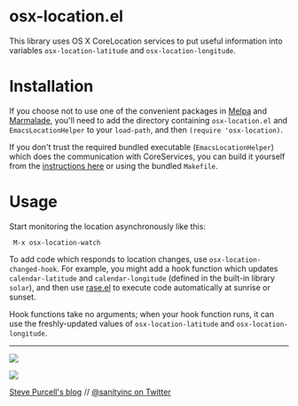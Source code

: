 osx-location.el
===============

This library uses OS X CoreLocation services to put useful
information into variables `osx-location-latitude` and
`osx-location-longitude`.

Installation
=============

If you choose not to use one of the convenient packages in
[Melpa][melpa] and [Marmalade][marmalade], you'll need to add the
directory containing `osx-location.el` and `EmacsLocationHelper` to
your `load-path`, and then `(require 'osx-location)`.

If you don't trust the required bundled executable
(`EmacsLocationHelper`) which does the communication with
CoreServices, you can build it yourself from the
[instructions here](https://gist.github.com/1416248) or using the
bundled `Makefile`.


Usage
=====

Start monitoring the location asynchronously like this:

     M-x osx-location-watch

To add code which responds to location changes, use
`osx-location-changed-hook`.  For example, you might add a hook
function which updates `calendar-latitude` and `calendar-longitude`
(defined in the built-in library `solar`), and then use
[rase.el](https://github.com/m00natic/rase) to execute code
automatically at sunrise or sunset.

Hook functions take no arguments; when your hook function runs, it can
use the freshly-updated values of `osx-location-latitude` and
`osx-location-longitude`.

[marmalade]: http://marmalade-repo.org
[melpa]: http://melpa.milkbox.net

<hr>

[![](http://api.coderwall.com/purcell/endorsecount.png)](http://coderwall.com/purcell)

[![](http://www.linkedin.com/img/webpromo/btn_liprofile_blue_80x15.png)](http://uk.linkedin.com/in/stevepurcell)

[Steve Purcell's blog](http://www.sanityinc.com/) // [@sanityinc on Twitter](https://twitter.com/sanityinc)

